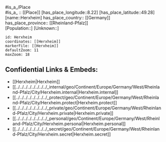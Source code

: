 ﻿---
location: [49.28,8.22] 
mapzoom: [7,12] 
mapmarker: city 
type: City
tags:
- geo/City


SpocWebEntityId: 30921
isDeleted: false
confidential: public

---
#is_a_/Place  
#is_a_ :: [[Place]] 
[has_place_longitude::8.22] 
[has_place_latitude::49.28] 
[name::Herxheim] 
has_place_country:: [[Germany]]  
has_place_province:: [[Rheinland-Pfalz]]  
[Population::] 
[Unknown::] 


```leaflet
id: Herxheim
coordinates: [[Herxheim]] 
markerFile: [[Herxheim]] 
defaultZoom: 11 
maxZoom: 18
```


## Confidential Links & Embeds: 
- [[Herxheim|Herxheim]]  
- [[../../../../../../../../_internal/geo/Continent/Europe/Germany/West/Rheinland-Pfalz/City/Herxheim.internal|Herxheim.internal]] 
- [[../../../../../../../../_protect/geo/Continent/Europe/Germany/West/Rheinland-Pfalz/City/Herxheim.protect|Herxheim.protect]] 
- [[../../../../../../../../_private/geo/Continent/Europe/Germany/West/Rheinland-Pfalz/City/Herxheim.private|Herxheim.private]] 
- [[../../../../../../../../_personal/geo/Continent/Europe/Germany/West/Rheinland-Pfalz/City/Herxheim.personal|Herxheim.personal]] 
- [[../../../../../../../../_secret/geo/Continent/Europe/Germany/West/Rheinland-Pfalz/City/Herxheim.secret|Herxheim.secret]] 
